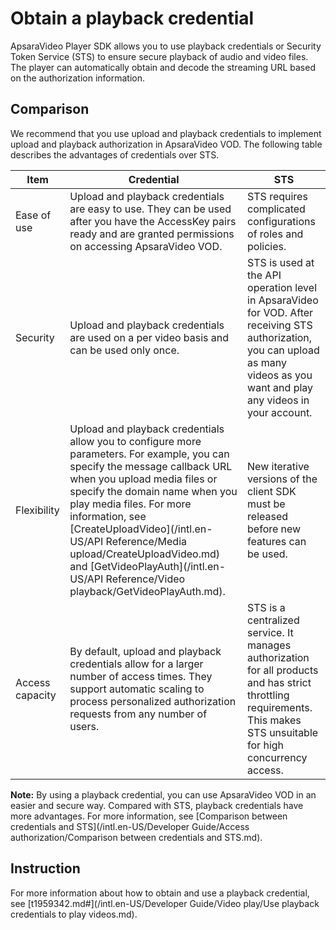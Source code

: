 # Obtain a playback credential

ApsaraVideo Player SDK allows you to use playback credentials or Security Token Service \(STS\) to ensure secure playback of audio and video files. The player can automatically obtain and decode the streaming URL based on the authorization information.

## Comparison

We recommend that you use upload and playback credentials to implement upload and playback authorization in ApsaraVideo VOD. The following table describes the advantages of credentials over STS.

|Item|Credential|STS|
|----|----------|---|
|Ease of use|Upload and playback credentials are easy to use. They can be used after you have the AccessKey pairs ready and are granted permissions on accessing ApsaraVideo VOD.|STS requires complicated configurations of roles and policies.|
|Security|Upload and playback credentials are used on a per video basis and can be used only once.|STS is used at the API operation level in ApsaraVideo for VOD. After receiving STS authorization, you can upload as many videos as you want and play any videos in your account.|
|Flexibility|Upload and playback credentials allow you to configure more parameters. For example, you can specify the message callback URL when you upload media files or specify the domain name when you play media files. For more information, see [CreateUploadVideo](/intl.en-US/API Reference/Media upload/CreateUploadVideo.md) and [GetVideoPlayAuth](/intl.en-US/API Reference/Video playback/GetVideoPlayAuth.md).|New iterative versions of the client SDK must be released before new features can be used.|
|Access capacity|By default, upload and playback credentials allow for a larger number of access times. They support automatic scaling to process personalized authorization requests from any number of users.|STS is a centralized service. It manages authorization for all products and has strict throttling requirements. This makes STS unsuitable for high concurrency access.|

**Note:** By using a playback credential, you can use ApsaraVideo VOD in an easier and secure way. Compared with STS, playback credentials have more advantages. For more information, see [Comparison between credentials and STS](/intl.en-US/Developer Guide/Access authorization/Comparison between credentials and STS.md).

## Instruction

For more information about how to obtain and use a playback credential, see [t1959342.md\#](/intl.en-US/Developer Guide/Video play/Use playback credentials to play videos.md).

